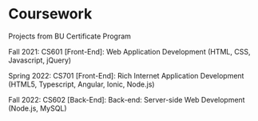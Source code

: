 # Coursework
Projects from BU Certificate Program

Fall 2021:
CS601 [Front-End]: Web Application Development (HTML, CSS, Javascript, jQuery)

Spring 2022:
CS701 [Front-End]: Rich Internet Application Development (HTML5, Typescript, Angular, Ionic, Node.js)

Fall 2022: 
CS602 [Back-End]: Back-end: Server-side Web Development (Node.js, MySQL)
